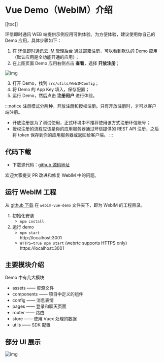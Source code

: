 # Vue Demo（WebIM）介绍

[[toc]]

环信即时通讯 WEB 端提供示例应用可供体验。为方便体验，建议使用你自己的 Demo 应用，具体步骤如下：

1. 在 [环信即时通讯云 IM 管理后台](https://console.easemob.com/user/login) 通过邮箱注册，可以看到默认的 Demo 应用（默认应用是全功能开通的应用）；
2. 在上图页面 Demo 应用右侧点击 **查看**，选择 **开放注册**；

![img](@static/images/Web/3.png)

3. 打开 Demo，找到 `src/utils/WebIMConfig`；
4. 将 Demo 的 App Key 填入，保存配置；
5. 运行 Demo，然后点击 **注册用户** 进行体验。

:::notice
注册模式分两种，开放注册和授权注册。只有开放注册时，才可以客户端注册。
- 开放注册是为了测试使用，正式环境中不推荐使用该方式注册环信账号；
- 授权注册的流程应该是你的应用服务器通过环信提供的 REST API 注册，之后将 token 保存到你的应用服务器或返回给客户端。
:::

## 代码下载

- 下载源代码：[github 源码地址](https://github.com/easemob/webim-vue-demo)

欢迎大家提交 PR 改进和修复 WebIM 中的问题。

## 运行 WebIM 工程

从 [github 下载](https://github.com/easemob/webim-vue-demo) 在 `webim-vue-demo` 文件夹下，即为 WebIM 的工程目录。

1. 初始化安装
    - `npm install`
2. 运行 demo
    - `npm start`  
    http://localhost:3001
    - `HTTPS=true npm start` (webrtc supports HTTPS only)  
    https://localhost:3001

## 主要模块介绍

Demo 中有几大模块

- assets —— 资源文件
- components —— 项目中定义的组件
- config —— 消息表情
- pages —— 登录和聊天页面
- router —— 路由
- store —— 使用 Vuex 处理的数据
- utils —— SDK 配置

## 部分 UI 展示

![img](@static/images/Web/vue_demo.png)